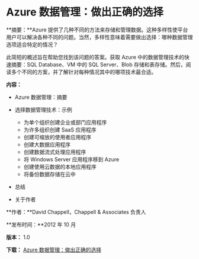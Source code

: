 <properties linkid="fundamentals-data-management-choose-technology" urlDisplayName="Storage" pageTitle="数据管理：做出正确的选择 | Azure" metaKeywords="Azure Storage, Azure Storage, Azure cloud database, Azure managing data, Azure analytics" description="Azure 提供了用于数据存储和管理的选项：SQL Database、VM 中的 SQL Server、Blob 存储和表存储。阅读使用每个选项的方案。" metaCanonical="" services="sql-database,storage" documentationCenter=".NET" title="Azure 数据管理：做出正确的选择" authors="David Chappell" solutions="" manager="" editor="cgronlun" />

# Azure 数据管理：做出正确的选择

**摘要：**Azure 提供了几种不同的方法来存储和管理数据。这种多样性使平台用户可以解决各种不同的问题。当然，多样性意味着需要做出选择：哪种数据管理选项适合特定的情况？

此简短的概述旨在帮助您找到该问题的答案。获取 Azure 中的数据管理技术的快速摘要：SQL Database、VM 中的 SQL Server、Blob 存储和表存储。然后，阅读多个不同的方案，并了解针对每种情况其中的哪项技术最合适。

**内容：**

-   Azure 数据管理：摘要
-   选择数据管理技术：示例

    -   为单个组织创建企业或部门应用程序
    -   为许多组织创建 SaaS 应用程序
    -   创建可缩放的使用者应用程序
    -   创建大数据应用程序
    -   创建数据流式处理应用程序
    -   将 Windows Server 应用程序移到 Azure
    -   创建使用云数据的本地应用程序
    -   将备份数据存储在云中
-   总结
-   关于作者

**作者：**David Chappell，Chappell & Associates 负责人

**发布时间：**2012 年 10 月

**版本：** 1.0

**下载：** [Azure 数据管理：做出正确的选择][Azure 数据管理：做出正确的选择]

  [Azure 数据管理：做出正确的选择]: http://www.microsoft.com/zh-cn/download/default.aspx
